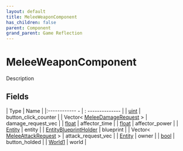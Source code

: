 ```yaml
---
layout: default
title: MeleeWeaponComponent
has_children: false
parent: Component
grand_parent: Game Reflection
---
```

# MeleeWeaponComponent
Description 

## Fields
| Type | Name |
|:------------ - | : -------------- |
| [uint](game-reflection/components/uint.md) | button_click_counter |
| Vector< [MeleeDamageRequest](game-reflection/classes/melee_damage_request.md) > | damage_request_vec |
| [float](game-reflection/components/float.md) | affector_time |
| [float](game-reflection/components/float.md) | affector_power |
| [Entity](game-reflection/classes/entity.md) | entity |
| [EntityBlueprintHolder](game-reflection/components/entity_blueprint_holder.md) | blueprint |
| Vector< [MeleeAttackRequest](game-reflection/classes/melee_attack_request.md) > | attack_request_vec |
| [Entity](game-reflection/classes/entity.md) | owner |
| [bool](game-reflection/components/bool.md) | button_holded |
| [World1](game-reflection/components/world1.md) | world |
